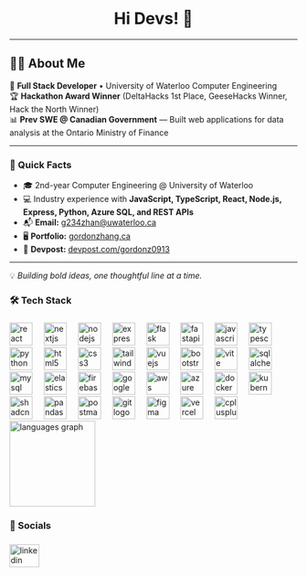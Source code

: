 <h1 align="center">Hi Devs! 👋</h1>

---

## 👨‍💻 About Me

🚀 **Full Stack Developer** • University of Waterloo Computer Engineering  
🏆 **Hackathon Award Winner** (DeltaHacks 1st Place, GeeseHacks Winner, Hack the North Winner)  
📊 **Prev SWE @ Canadian Government** — Built web applications for data analysis at the Ontario Ministry of Finance

---

### 📌 Quick Facts
- 🎓 2nd-year Computer Engineering @ University of Waterloo  
- 💻 Industry experience with **JavaScript, TypeScript, React, Node.js, Express, Python, Azure SQL, and REST APIs**    
- 📬 **Email:** [g234zhan@uwaterloo.ca](mailto:g234zhan@uwaterloo.ca)  
- 🖥️ **Portfolio:** [gordonzhang.ca](https://gordonzhang.ca)  
- 🚀 **Devpost:** [devpost.com/gordonz0913](https://devpost.com/gordonz0913)  

---

💡 _Building bold ideas, one thoughtful line at a time._

###

<h3 align="left">🛠  Tech Stack</h3>

###

<div align="left">
  <img src="https://img.shields.io/badge/React-61DAFB?logo=react&logoColor=black&style=for-the-badge" height="40" alt="react logo" />
  <img width="12" />
  <img src="https://img.shields.io/badge/Next.js-000000?logo=nextdotjs&logoColor=white&style=for-the-badge" height="40" alt="nextjs logo" />
  <img width="12" />
  <img src="https://img.shields.io/badge/Node.js-339933?logo=nodedotjs&logoColor=white&style=for-the-badge" height="40" alt="nodejs logo" />
  <img width="12" />
  <img src="https://img.shields.io/badge/Express-000000?logo=express&logoColor=white&style=for-the-badge" height="40" alt="express logo" />
  <img width="12" />
  <img src="https://img.shields.io/badge/Flask-000000?logo=flask&logoColor=white&style=for-the-badge" height="40" alt="flask logo" />
  <img width="12" />
  <img src="https://img.shields.io/badge/FastAPI-009688?logo=fastapi&logoColor=white&style=for-the-badge" height="40" alt="fastapi logo" />
  <img width="12" />
  <img src="https://img.shields.io/badge/JavaScript-F7DF1E?logo=javascript&logoColor=black&style=for-the-badge" height="40" alt="javascript logo" />
  <img width="12" />
  <img src="https://img.shields.io/badge/TypeScript-3178C6?logo=typescript&logoColor=white&style=for-the-badge" height="40" alt="typescript logo" />
  <img width="12" />
  <img src="https://img.shields.io/badge/Python-3776AB?logo=python&logoColor=white&style=for-the-badge" height="40" alt="python logo" />
  <img width="12" />
  <img src="https://img.shields.io/badge/HTML5-E34F26?logo=html5&logoColor=white&style=for-the-badge" height="40" alt="html5 logo" />
  <img width="12" />
  <img src="https://img.shields.io/badge/CSS3-1572B6?logo=css3&logoColor=white&style=for-the-badge" height="40" alt="css3 logo" />
  <img width="12" />
  <img src="https://img.shields.io/badge/Tailwind_CSS-06B6D4?logo=tailwindcss&logoColor=black&style=for-the-badge" height="40" alt="tailwindcss logo" />
  <img width="12" />
  <img src="https://img.shields.io/badge/Vue.js-4FC08D?logo=vuedotjs&logoColor=black&style=for-the-badge" height="40" alt="vuejs logo" />
  <img width="12" />
  <img src="https://img.shields.io/badge/Bootstrap-7952B3?logo=bootstrap&logoColor=white&style=for-the-badge" height="40" alt="bootstrap logo" />
  <img width="12" />
  <img src="https://img.shields.io/badge/Vite-646CFF?logo=vite&logoColor=white&style=for-the-badge" height="40" alt="vite logo" />
  <img width="12" />
  <img src="https://img.shields.io/badge/SQLAlchemy-000000?logo=sqlalchemy&logoColor=white&style=for-the-badge" height="40" alt="sqlalchemy logo" />
  <img width="12" />
  <img src="https://img.shields.io/badge/MySQL-4479A1?logo=mysql&logoColor=white&style=for-the-badge" height="40" alt="mysql logo" />
  <img width="12" />
  <img src="https://img.shields.io/badge/Elasticsearch-005571?logo=elasticsearch&logoColor=white&style=for-the-badge" height="40" alt="elasticsearch logo" />
  <img width="12" />
  <img src="https://img.shields.io/badge/Firebase-FFCA28?logo=firebase&logoColor=black&style=for-the-badge" height="40" alt="firebase logo" />
  <img width="12" />
  <img src="https://img.shields.io/badge/Google_Cloud-4285F4?logo=googlecloud&logoColor=white&style=for-the-badge" height="40" alt="google cloud logo" />
  <img width="12" />
  <img src="https://img.shields.io/badge/Amazon_AWS-232F3E?logo=amazonaws&logoColor=white&style=for-the-badge" height="40" alt="aws logo" />
  <img width="12" />
  <img src="https://img.shields.io/badge/Microsoft_Azure-0078D4?logo=microsoftazure&logoColor=white&style=for-the-badge" height="40" alt="azure logo" />
  <img width="12" />
  <img src="https://img.shields.io/badge/Docker-2496ED?logo=docker&logoColor=white&style=for-the-badge" height="40" alt="docker logo" />
  <img width="12" />
  <img src="https://img.shields.io/badge/Kubernetes-326CE5?logo=kubernetes&logoColor=white&style=for-the-badge" height="40" alt="kubernetes logo" />
  <img width="12" />
  <img src="https://img.shields.io/badge/Elixir%20(Shadcn_UI)-000000?logo=shadcn&logoColor=white&style=for-the-badge" height="40" alt="shadcn UI logo" />
  <img width="12" />
  <img src="https://img.shields.io/badge/pandas-150458?logo=pandas&logoColor=white&style=for-the-badge" height="40" alt="pandas logo" />
  <img width="12" />
  <img src="https://img.shields.io/badge/Postman-FF6C37?logo=postman&logoColor=black&style=for-the-badge" height="40" alt="postman logo" />
  <img width="12" />
  <img src="https://img.shields.io/badge/Git-F05032?logo=git&logoColor=white&style=for-the-badge" height="40" alt="git logo" />
  <img width="12" />
  <img src="https://img.shields.io/badge/Figma-F24E1E?logo=figma&logoColor=white&style=for-the-badge" height="40" alt="figma logo" />
  <img width="12" />
  <img src="https://img.shields.io/badge/Vercel-000000?logo=vercel&logoColor=white&style=for-the-badge" height="40" alt="vercel logo" />
  <img width="12" />
  <img src="https://img.shields.io/badge/C++-00599C?logo=cplusplus&logoColor=white&style=for-the-badge" height="40" alt="cplusplus logo" />
</div>

<img src="https://github-readme-stats.vercel.app/api/top-langs?username=gordonzhang1&locale=en&hide_title=false&layout=compact&card_width=320&langs_count=5&theme=dracula&hide_border=false&order=2" height="150" alt="languages graph"  />

###

<h3 align="left">💫  Socials</h3>

###

<div align="left">
  <a href="https://www.linkedin.com/in/gordonzhang1/" target="_blank">
    <img src="https://raw.githubusercontent.com/maurodesouza/profile-readme-generator/master/src/assets/icons/social/linkedin/default.svg" width="52" height="40" alt="linkedin logo" />
  </a>
</div>
